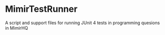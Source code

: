 # MimirTestRunner
A script and support files for running JUnit 4 tests in programming quesions in MimirHQ
